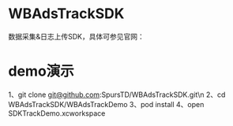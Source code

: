 # WBAdsTrackSDK
数据采集&日志上传SDK，具体可参见官网：

# demo演示
1、git clone git@github.com:SpursTD/WBAdsTrackSDK.git\n
2、cd WBAdsTrackSDK/WBAdsTrackDemo
3、pod install
4、open SDKTrackDemo.xcworkspace




